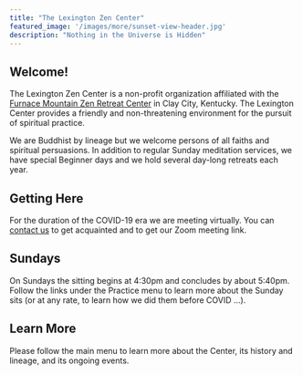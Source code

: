 ```yaml
---
title: "The Lexington Zen Center"
featured_image: '/images/more/sunset-view-header.jpg'
description: "Nothing in the Universe is Hidden"
---
```


## Welcome!

The Lexington Zen Center is a non-profit organization affiliated with the <a href="http://www.furnacemountainzen.org/" target="_blank"> Furnace Mountain Zen Retreat Center</a> in Clay City, Kentucky.  The Lexington Center provides a friendly and non-threatening environment for the pursuit of spiritual practice.

We are Buddhist by lineage but we welcome persons of all faiths and spiritual persuasions.  In addition to regular Sunday meditation services, we have special Beginner days and we hold several day-long retreats each year.

## Getting Here

For the duration of the COVID-19 era we are meeting virtually.  You can <a href="/contact">contact us</a> to get acquainted and to get our Zoom meeting link.
  
## Sundays

On Sundays the sitting begins at 4:30pm and concludes by about 5:40pm.  Follow the links under the Practice menu to learn more about the Sunday sits (or at any rate, to learn how we did them before COVID ...).

## Learn More

Please follow the main menu to learn more about the Center, its history and lineage, and its ongoing events.

